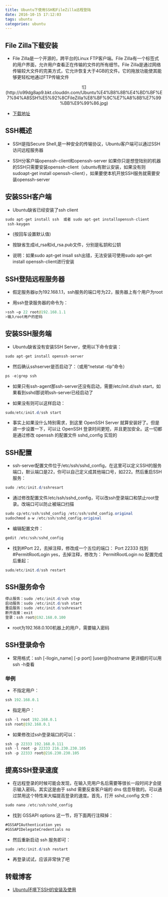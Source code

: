 ```yaml
---
title: Ubuntu下使用SSH和FileZilla远程登陆
date: 2016-10-15 17:12:03
tags: ubuntu
categories: ubuntu
---
```


## File Zilla下载安装

- File Zilla是一个开源的，跨平台的Linux FTP客户端。File Zilla有一个标签式的用户界面，允许用户查看正在传输的文件的所有细节。File Zilla是通过网络传输较大文件的完美方式，它允许恢复大于4GB的文件。它的拖放功能使其能够更轻松地通过FTP传输文件

<center>![](http://o99dg8ap9.bkt.clouddn.com/Ubuntu%E4%B8%8B%E4%BD%BF%E7%94%A8SSH%E5%92%8CFileZilla%E8%BF%9C%E7%A8%8B%E7%99%BB%E9%99%86.jpg)</center>

- [下载地址](https://filezilla-project.org/download.php?show_all=1)

## SSH概述

- SSH是指Secure Shell,是一种安全的传输协议，Ubuntu客户端可以通过SSH访问远程服务器 

- SSH分客户端openssh-client和openssh-server
如果你只是想登陆别的机器的SSH只需要安装openssh-client（ubuntu有默认安装，如果没有则sudoapt-get install openssh-client），如果要使本机开放SSH服务就需要安装openssh-server

## 安装SSH客户端

- Ubuntu缺省已经安装了ssh client

```java
sudo apt-get install ssh  或者 sudo apt-get installopenssh-client
 ssh-keygen 
```

- (按回车设置默认值)

- 按缺省生成id_rsa和id_rsa.pub文件，分别是私钥和公钥

- 说明：如果sudo apt-get insall ssh出错，无法安装可使用sudo apt-get install openssh-client进行安装

## SSH登陆远程服务器

- 假定服务器ip为192.168.1.1，ssh服务的端口号为22，服务器上有个用户为root

- 用ssh登录服务器的命令为：

```java
>ssh –p 22 root@192.168.1.1
>输入root用户的密码
```

## 安装SSH服务端

- Ubuntu缺省没有安装SSH Server，使用以下命令安装：

```java
sudo apt-get install openssh-server
```

- 然后确认sshserver是否启动了：（或用“netstat -tlp”命令）

```java
ps -e|grep ssh
```

- 如果只有ssh-agent那ssh-server还没有启动，需要/etc/init.d/ssh start，如果看到sshd那说明ssh-server已经启动了

- 如果没有则可以这样启动：

```java
sudo/etc/init.d/ssh start
```

- 事实上如果没什么特别需求，到这里 OpenSSH Server 就算安装好了。但是进一步设置一下，可以让 OpenSSH 登录时间更短，并且更加安全。这一切都是通过修改 openssh 的配置文件 sshd_config 实现的

<!-- more -->

## SSH配置

- ssh-server配置文件位于/etc/ssh/sshd_config，在这里可以定义SSH的服务端口，默认端口是22，你可以自己定义成其他端口号，如222。然后重启SSH服务：

```java
sudo /etc/init.d/sshresart 
```

- 通过修改配置文件/etc/ssh/sshd_config，可以改ssh登录端口和禁止root登录。改端口可以防止被端口扫描

```java
sudo cp/etc/ssh/sshd_config /etc/ssh/sshd_config.original  
sudochmod a-w /etc/ssh/sshd_config.original  
```

- 编辑配置文件：

```java
gedit /etc/ssh/sshd_config  
```

- 找到#Port 22，去掉注释，修改成一个五位的端口：
Port 22333
找到#PermitRootLogin yes，去掉注释，修改为：
PermitRootLogin no
配置完成后重起：


```java
sudo/etc/init.d/ssh restart  
```

## SSH服务命令

```java
停止服务：sudo /etc/init.d/ssh stop
启动服务：sudo /etc/init.d/ssh start
重启服务：sudo /etc/init.d/sshresart
断开连接：exit
登录：ssh root@192.168.0.100 
```

-   root为192.168.0.100机器上的用户，需要输入密码

## SSH登录命令

- 常用格式：ssh [-llogin_name] [-p port] [user@]hostname
更详细的可以用ssh -h查看

### 举例

- 不指定用户：

```java
ssh 192.168.0.1  
```

- 指定用户：

```java
ssh -l root 192.168.0.1  
ssh root@192.168.0.1  
```

- 如果修改过ssh登录端口的可以：

```java
ssh -p 22333 192.168.0.111  
ssh -l root -p 22333 216.230.230.105  
ssh -p 22333 root@216.230.230.105  
```

## 提高SSH登录速度

- 在远程登录的时候可能会发现，在输入完用户名后需要等很长一段时间才会提示输入密码。其实这是由于 sshd 需要反查客户端的 dns 信息导致的。可以通过禁用这个特性来大幅提高登录的速度。首先，打开 sshd_config 文件：

```java
sudo nano /etc/ssh/sshd_config  
```


- 找到 GSSAPI options 这一节，将下面两行注释掉：

```java
#GSSAPIAuthentication yes 
#GSSAPIDelegateCredentials no
```

- 然后重新启动 ssh 服务即可：

```java
sudo /etc/init.d/ssh restart  
```

- 再登录试试，应该非常快了吧

## 转载博客

- [Ubuntu环境下SSH的安装及使用](http://blog.csdn.net/netwalk/article/details/12952051)


